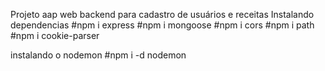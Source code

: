 Projeto aap web backend para cadastro de usuários e receitas 
Instalando dependencias
#npm i express
#npm i mongoose
#npm i cors
#npm i path
#npm i cookie-parser

instalando o nodemon
#npm i -d nodemon
